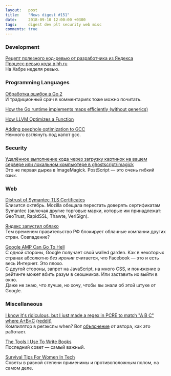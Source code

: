 ```yaml
---
layout:   post
title:    "News digest #151"
date:     2018-09-10 12:00:00 +0300
tags:     digest dev plt security web misc
comments: true
---
```


### Development

[Рецепт полезного код-ревью от разработчика из Яндекса](https://habr.com/company/yandex/blog/422143/)<br/>
[Процесс ревью кода в hh.ru](https://habr.com/company/hh/blog/422399/)<br/>
На Хабре неделя ревью.

### Programming Languages

[Обработка ошибок в Go 2](https://habr.com/post/422049/)<br/>
И традиционный срач в комментариях тоже можно почитать.

[How the Go runtime implements maps efficiently (without generics)](https://dave.cheney.net/2018/05/29/how-the-go-runtime-implements-maps-efficiently-without-generics)

[How LLVM Optimizes a Function](https://blog.regehr.org/archives/1603)

[Adding peephole optimization to GCC](https://medium.com/@prathamesh1615/adding-peephole-optimization-to-gcc-89c329dd27b3)<br/>
Немного взглянуть под капот gcc.

### Security

[Удалённое выполнение кода через загрузку картинок на вашем сервере или локальном компьютере в ghostscript/imagick](https://habr.com/post/422351/)<br/>
Это не первая дырка в ImageMagick. PostScript — это очень гибкий язык.

### Web

[Distrust of Symantec TLS Certificates](https://blog.mozilla.org/security/2018/03/12/distrust-symantec-tls-certificates/)<br/>
Близится октябрь. Mozilla обещала перестать доверять сертификатам Symantec (включая другие торговые марки, которые им принадлежат: GeoTrust, RapidSSL, Thawte, VeriSign).

[Яндекс запустил облако](https://habr.com/company/poiskvps/blog/422337/)<br/>
Тем временем правительство РФ блокирует облачные компании других стран. Совпадение?

[Google AMP Can Go To Hell](https://www.polemicdigital.com/google-amp-go-to-hell/)<br/>
С одной стороны, Google получает свой walled garden. Как в некоторых странах абсолютно _без иронии_ считается, что Facebook — это и есть весь Интернет. Это плохо.<br/>
С другой стороны, запрет на JavaScript, на много CSS, и понижение в рейтинге может вбить разум в сеошников. Или заставить их выйти в окно.<br/>
Даже не знаю, что лучше, но хочу, чтобы вы знали об этой штуке от Google.

### Miscellaneous

[I know it's ridiculous, but I just made a regex in PCRE to match "A B C" where A+B=C](https://regex101.com/r/YCTmCs/3) [(reddit)](https://www.reddit.com/r/programming/comments/9d768u/i_know_its_ridiculous_but_i_just_made_a_regex_in/)<br/>
Компилятор в регэкспы when? Вот [объяснение](http://www.drregex.com/2018/09/a-regex-i-submitted-to-reddit-climbed.html) от автора, как это работает.

[The Tools I Use To Write Books](https://thorstenball.com/blog/2018/09/04/the-tools-i-use-to-write-books/)<br/>
Последний совет — самый важный.

[Survival Tips For Women In Tech](https://patricia.no/2018/09/06/survival_tips_for_women_in_tech.html)<br/>
Советы в равной степени применимы и противоположным полом, на самом деле.
